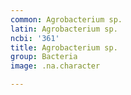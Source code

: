 ```yaml
---
common: Agrobacterium sp.
latin: Agrobacterium sp.
ncbi: '361'
title: Agrobacterium sp.
group: Bacteria
image: .na.character

---
```

